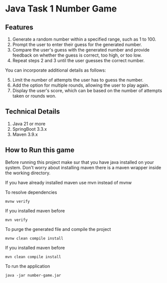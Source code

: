 # Java Task 1 Number Game

## Features

1. Generate a random number within a specified range, such as 1 to 100.
2. Prompt the user to enter their guess for the generated number.
3. Compare the user's guess with the generated number and provide feedback on whether the guess
is correct, too high, or too low.
4. Repeat steps 2 and 3 until the user guesses the correct number.

You can incorporate additional details as follows:

5. Limit the number of attempts the user has to guess the number.
6. Add the option for multiple rounds, allowing the user to play again.
7. Display the user's score, which can be based on the number of attempts taken or rounds won.

## Technical Details

1. Java 21 or more
2. SpringBoot 3.3.x
3. Maven 3.9.x

## How to Run this game
Before running this project make sur that you have java
installed on your system. Don't worry about installing 
maven there is a maven wrapper inside the working directory. 

If you have already installed maven use mvn instead of mvnw

To resolve dependencies
```shell
mvnw verify
```

If you installed maven before
```shell
mvn verify
```

To purge the generated file and compile the project
```shell
mvnw clean compile install
```
If you installed maven before
```shell
mvn clean compile install
```

To run the application
```shell
java -jar number-game.jar
```